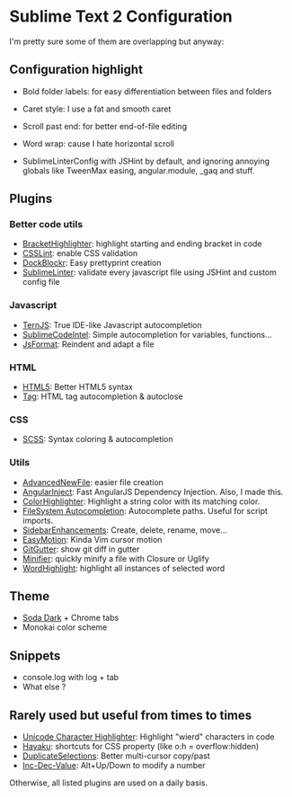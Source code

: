 # Sublime Text 2 Configuration

I'm pretty sure some of them are overlapping but anyway:

## Configuration highlight
* Bold folder labels: for easy differentiation between files and folders
* Caret style: I use a fat and smooth caret
* Scroll past end: for better end-of-file editing
* Word wrap: cause I hate horizontal scroll

* SublimeLinterConfig with JSHint by default, and ignoring annoying globals like TweenMax easing, angular.module, _gaq and stuff.

## Plugins
### Better code utils
* [BracketHighlighter](https://github.com/facelessuser/BracketHighlighter): highlight starting and ending bracket in code
* [CSSLint](https://github.com/austinhappel/sublime-csslint): enable CSS validation
* [DockBlockr](https://github.com/spadgos/sublime-jsdocs): Easy prettyprint creation
* [SublimeLinter](https://github.com/SublimeLinter/SublimeLinter): validate every javascript file using JSHint and custom config file
### Javascript
* [TernJS](https://github.com/emmetio/sublime-tern): True IDE-like Javascript autocompletion
* [SublimeCodeIntel](https://github.com/SublimeCodeIntel/SublimeCodeIntel): Simple autocompletion for variables, functions...
* [JsFormat](https://github.com/jdc0589/JsFormat): Reindent and adapt a file
### HTML
* [HTML5](https://github.com/mrmartineau/HTML5): Better HTML5 syntax
* [Tag](https://github.com/SublimeText/Tag): HTML tag autocompletion & autoclose
### CSS
* [SCSS](https://github.com/MarioRicalde/SCSS.tmbundle): Syntax coloring & autocompletion
### Utils
* [AdvancedNewFile](https://github.com/skuroda/Sublime-AdvancedNewFile): easier file creation
* [AngularInject](https://github.com/ayamflow/AngularInject): Fast AngularJS Dependency Injection. Also, I made this.
* [ColorHighlighter](https://github.com/Monnoroch/ColorHighlighter): Highlight a string color with its matching color.
* [FileSystem Autocompletion](https://github.com/lingo/sublime-fscompletion): Autocomplete paths. Useful for script imports.
* [SidebarEnhancements](https://github.com/titoBouzout/SideBarEnhancements): Create, delete, rename, move…
* [EasyMotion](https://github.com/tednaleid/sublime-EasyMotion): Kinda Vim cursor motion
* [GitGutter](http://www.jisaacks.com/gitgutter): show git diff in gutter
* [Minifier](https://github.com/bistory/Sublime-Minifier): quickly minify a file with Closure or Uglify
* [WordHighlight](https://github.com/SublimeText/WordHighlight): highlight all instances of selected word

## Theme
* [Soda Dark](https://github.com/buymeasoda/soda-theme/) + Chrome tabs
* Monokai color scheme

## Snippets
* console.log with log + tab
* What else ?

## Rarely used but useful from times to times
* [Unicode Character Highlighter](https://github.com/possan/sublime_unicode_nbsp): Highlight "wierd" characters in code
* [Hayaku](http://hayakubundle.com/): shortcuts for CSS property (like o:h = overflow:hidden)
* [DuplicateSelections](https://github.com/colinta/SublimeDuplicateSelections): Better multi-cursor copy/past
* [Inc-Dec-Value](https://github.com/rmaksim/Sublime-Text-2-Inc-Dec-Value): Alt+Up/Down to modify a number

Otherwise, all listed plugins are used on a daily basis.
